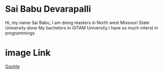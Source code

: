 # Sai Babu Devarapalli
Hi, my name Sai Babu, I am doing masters in North west Missouri State University done My bachelors in GITAM University.I have so much interst in programmings

# image Link

[Goohle](https://github.com/saibabu369/assignment2-Devarapalli/blob/main/image1.jpeg)
